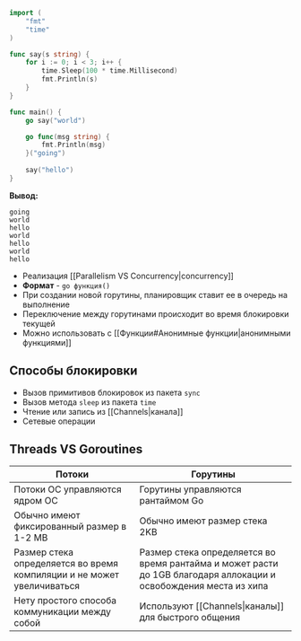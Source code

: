 ```go
import (
    "fmt"
    "time"
)

func say(s string) {
    for i := 0; i < 3; i++ {
        time.Sleep(100 * time.Millisecond)
        fmt.Println(s)
    }
}

func main() {
    go say("world")

    go func(msg string) {
        fmt.Println(msg)
    }("going")
    
    say("hello")
}
```
**Вывод:**
```
going
world
hello
world
hello
world
hello
```
- Реализация [[Parallelism VS Сoncurrency|concurrency]]
- **Формат** - `go функция()`
- При создании новой горутины, планировщик ставит ее в очередь на выполнение
- Переключение между горутинами происходит во время блокировки текущей
- Можно использовать с [[Функции#Анонимные функции|анонимными функциями]]

## Способы блокировки
- Вызов примитивов блокировок из пакета `sync`
- Вызов метода `sleep` из пакета `time`
- Чтение или запись из [[Channels|канала]]
- Сетевые операции

## Threads VS Goroutines

| Потоки                                                                 | Горутины                                                                                                          |
| ---------------------------------------------------------------------- | ----------------------------------------------------------------------------------------------------------------- |
| Потоки ОС управляются ядром ОС                                         | Горутины управляются рантаймом Go                                                                                 |
| Обычно имеют фиксированный размер в 1-2 MB                             | Обычно имеют размер стека 2KB                                                                                     |
| Размер стека определяется во время компиляции и не может увеличиваться | Размер стека определяется во время рантайма и может расти до 1GB благодаря аллокации и освобождения места из хипа |
| Нету простого способа коммуникации между собой                         | Используют [[Channels\|каналы]] для быстрого общения                                                              |
